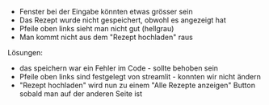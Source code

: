 - Fenster bei der Eingabe könnten etwas grösser sein
- Das Rezept  wurde nicht gespeichert, obwohl es angezeigt hat 
- Pfeile oben links sieht man nicht gut (hellgrau)
- Man kommt nicht aus dem "Rezept hochladen" raus


Lösungen:
 - das speichern war ein Fehler im Code - sollte behoben sein
 - Pfeile oben links sind festgelegt von streamlit -  konnten wir nicht ändern
 - "Rezept hochladen" wird nun zu einem "Alle Rezepte anzeigen" Button sobald man auf der anderen Seite ist
